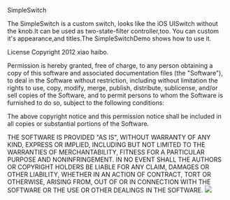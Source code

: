 SimpleSwitch

The SimpleSwitch is a custom switch, looks like the iOS UISwitch without the knob.It  can be used as two-state-filter controller,too.
You can custom it's appearance,and titles.The SimpleSwitchDemo shows how to use it.

License
Copyright 2012 xiao haibo.
 

Permission is hereby granted, free of charge, to any person obtaining a copy
of this software and associated documentation files (the "Software"), to deal
in the Software without restriction, including without limitation the rights
to use, copy, modify, merge, publish, distribute, sublicense, and/or sell
copies of the Software, and to permit persons to whom the Software is
furnished to do so, subject to the following conditions:

The above copyright notice and this permission notice shall be included in
all copies or substantial portions of the Software.

THE SOFTWARE IS PROVIDED "AS IS", WITHOUT WARRANTY OF ANY KIND, EXPRESS OR
IMPLIED, INCLUDING BUT NOT LIMITED TO THE WARRANTIES OF MERCHANTABILITY,
FITNESS FOR A PARTICULAR PURPOSE AND NONINFRINGEMENT. IN NO EVENT SHALL THE
AUTHORS OR COPYRIGHT HOLDERS BE LIABLE FOR ANY CLAIM, DAMAGES OR OTHER
LIABILITY, WHETHER IN AN ACTION OF CONTRACT, TORT OR OTHERWISE, ARISING FROM,
OUT OF OR IN CONNECTION WITH THE SOFTWARE OR THE USE OR OTHER DEALINGS IN
THE SOFTWARE.
<img src="https://raw.github.com/xxhp/SimpleSwitchDemo/master/iOS%20Simulator%20Screen%20shot%20Aug%2024,%202012%209.10.20%20PM.png">
